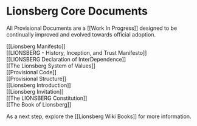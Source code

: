 # Lionsberg Core Documents

All Provisional Documents are a [[Work In Progress]]  designed to be continually improved and evolved towards official adoption. 

[[Lionsberg Manifesto]]  
[[LIONSBERG - History, Inception, and Trust Manifesto]]    
[[LIONSBERG Declaration of InterDependence]]  
[[The Lionsberg System of Values]]  
[[Provisional Code]]  
[[Provisional Structure]]   
[[Lionsberg Introduction]]   
[[Lionsberg Invitation]]   
[[The LIONSBERG Constitution]]  
[[The Book of Lionsberg]]  

As a next step, explore the [[Lionsberg Wiki Books]] for more information. 
